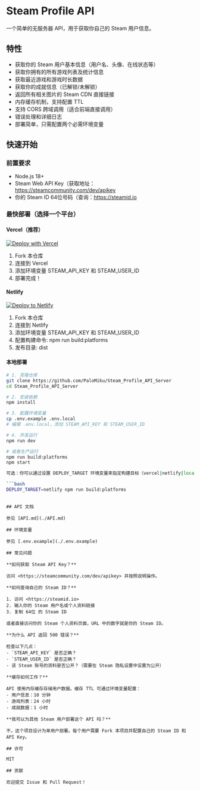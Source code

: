 # Steam Profile API

一个简单的无服务器 API，用于获取你自己的 Steam 用户信息。

## 特性

- 获取你的 Steam 用户基本信息（用户名、头像、在线状态等）
- 获取你拥有的所有游戏列表及统计信息
- 获取最近游戏和游戏时长数据
- 获取你的成就信息（已解锁/未解锁）
- 返回所有相关图片的 Steam CDN 直接链接
- 内存缓存机制，支持配置 TTL
- 支持 CORS 跨域调用（适合前端直接调用）
- 错误处理和详细日志
- 部署简单，只需配置两个必需环境变量

## 快速开始

### 前置要求

- Node.js 18+
- Steam Web API Key（获取地址：<https://steamcommunity.com/dev/apikey>
- 你的 Steam ID 64位号码（查询：<https://steamid.io>

### 最快部署（选择一个平台）

#### Vercel（推荐）

[![Deploy with Vercel](https://vercel.com/button)](https://vercel.com/new/clone?repository-url=https%3A%2F%2Fgithub.com%2FPaloMiku%2FSteam_Profile_API_Server&env=STEAM_API_KEY,STEAM_USER_ID,CACHE_TTL_USER_MINUTES,CACHE_TTL_GAMES_HOURS,CACHE_TTL_ACHIEVEMENTS_HOURS)

1. Fork 本仓库
2. 连接到 Vercel
3. 添加环境变量 STEAM_API_KEY 和 STEAM_USER_ID
4. 部署完成！

#### Netlify

[![Deploy to Netlify](https://www.netlify.com/img/deploy/button.svg)](https://app.netlify.com/start/deploy?repository=https://github.com/PaloMiku/Steam_Profile_API_Server)

1. Fork 本仓库
2. 连接到 Netlify
3. 添加环境变量 STEAM_API_KEY 和 STEAM_USER_ID
4. 配置构建命令: npm run build:platforms
5. 发布目录: dist

#### 本地部署

```bash
# 1. 克隆仓库
git clone https://github.com/PaloMiku/Steam_Profile_API_Server
cd Steam_Profile_API_Server

# 2. 安装依赖
npm install

# 3. 配置环境变量
cp .env.example .env.local
# 编辑 .env.local，添加 STEAM_API_KEY 和 STEAM_USER_ID

# 4. 开发运行
npm run dev

# 或者生产运行
npm run build:platforms
npm start

可选：你可以通过设置 DEPLOY_TARGET 环境变量来指定构建目标（vercel|netlify|local|all）。例如：

```bash
DEPLOY_TARGET=netlify npm run build:platforms
```
```

## API 文档

参见 [API.md](./API.md)

## 环境变量

参见 [.env.example](./.env.example)

## 常见问题

**如何获取 Steam API Key？**

访问 <https://steamcommunity.com/dev/apikey> 并按照说明操作。

**如何查询自己的 Steam ID？**

1. 访问 <https://steamid.io>
2. 输入你的 Steam 用户名或个人资料链接
3. 复制 64位 的 Steam ID

或者直接访问你的 Steam 个人资料页面，URL 中的数字就是你的 Steam ID。

**为什么 API 返回 500 错误？**

检查以下几点：
- `STEAM_API_KEY` 是否正确？
- `STEAM_USER_ID` 是否正确？
- 该 Steam 账号的资料是否公开？（需要在 Steam 隐私设置中设置为公开）

**缓存如何工作？**

API 使用内存缓存存储用户数据。缓存 TTL 可通过环境变量配置：
- 用户信息：10 分钟
- 游戏列表：24 小时
- 成就数据：1 小时

**我可以为其他 Steam 用户部署这个 API 吗？**

不，这个项目设计为单用户部署。每个用户需要 Fork 本项目并配置自己的 Steam ID 和 API Key。

## 许可

MIT

## 贡献

欢迎提交 Issue 和 Pull Request！
